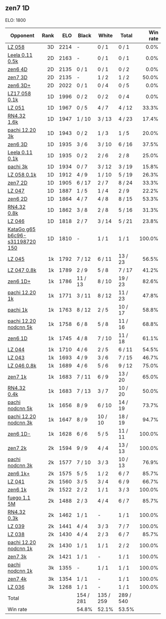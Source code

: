 ## zen7 1D ##

ELO: 1800

Opponent | Rank | ELO | Black | White | Total | Win rate
---------|-----:|----:|-------|-------|-------|-------:
[LZ 058](LZ%20058.md) | 3D | 2214 | - | 0 / 1 | 0 / 1 | 0.0%
[Leela 0.11 0.5k](Leela%200.11%200.5k.md) | 2D | 2163 | - | 0 / 1 | 0 / 1 | 0.0%
[zen6 4D](zen6%204D.md) | 2D | 2135 | 0 / 1 | 0 / 1 | 0 / 2 | 0.0%
[zen7 3D](zen7%203D.md) | 2D | 2135 | - | 1 / 2 | 1 / 2 | 50.0%
[zen6 3D+](zen6%203D+.md) | 2D | 2022 | 0 / 1 | 0 / 4 | 0 / 5 | 0.0%
[LZ17 058 0.1k](LZ17%20058%200.1k.md) | 1D | 1996 | 0 / 2 | 0 / 2 | 0 / 4 | 0.0%
[LZ 051](LZ%20051.md) | 1D | 1967 | 0 / 5 | 4 / 7 | 4 / 12 | 33.3%
[RN4.32 1.6k](RN4.32%201.6k.md) | 1D | 1947 | 1 / 10 | 3 / 13 | 4 / 23 | 17.4%
[pachi 12.20 3k](pachi%2012.20%203k.md) | 1D | 1943 | 0 / 2 | 1 / 3 | 1 / 5 | 20.0%
[zen6 3D](zen6%203D.md) | 1D | 1935 | 3 / 6 | 3 / 10 | 6 / 16 | 37.5%
[Leela 0.11 0.1k](Leela%200.11%200.1k.md) | 1D | 1935 | 0 / 2 | 2 / 6 | 2 / 8 | 25.0%
[pachi 3k](pachi%203k.md) | 1D | 1934 | 0 / 7 | 3 / 12 | 3 / 19 | 15.8%
[LZ 058 0.1k](LZ%20058%200.1k.md) | 1D | 1912 | 4 / 9 | 1 / 10 | 5 / 19 | 26.3%
[zen7 2D](zen7%202D.md) | 1D | 1905 | 6 / 17 | 2 / 7 | 8 / 24 | 33.3%
[LZ 047](LZ%20047.md) | 1D | 1887 | 1 / 5 | 1 / 4 | 2 / 9 | 22.2%
[zen6 2D](zen6%202D.md) | 1D | 1864 | 4 / 7 | 4 / 8 | 8 / 15 | 53.3%
[RN4.32 0.8k](RN4.32%200.8k.md) | 1D | 1862 | 3 / 8 | 2 / 8 | 5 / 16 | 31.3%
[LZ 046](LZ%20046.md) | 1D | 1818 | 2 / 7 | 3 / 14 | 5 / 21 | 23.8%
[KataGo g65 b6c96-s31198720 150](KataGo%20g65%20b6c96-s31198720%20150.md) | 1D | 1810 | - | 1 / 1 | 1 / 1 | 100.0%
[LZ 045](LZ%20045.md) | 1k | 1792 | 7 / 12 | 6 / 11 | 13 / 23 | 56.5%
[LZ 047 0.8k](LZ%20047%200.8k.md) | 1k | 1789 | 2 / 9 | 5 / 8 | 7 / 17 | 41.2%
[zen6 1D+](zen6%201D+.md) | 1k | 1786 | 11 / 13 | 8 / 10 | 19 / 23 | 82.6%
[pachi 12.20 1k](pachi%2012.20%201k.md) | 1k | 1771 | 3 / 11 | 8 / 12 | 11 / 23 | 47.8%
[pachi 1k](pachi%201k.md) | 1k | 1763 | 8 / 12 | 2 / 5 | 10 / 17 | 58.8%
[pachi 12.20 nodcnn 5k](pachi%2012.20%20nodcnn%205k.md) | 1k | 1758 | 6 / 8 | 5 / 8 | 11 / 16 | 68.8%
[zen6 1D](zen6%201D.md) | 1k | 1745 | 4 / 8 | 7 / 10 | 11 / 18 | 61.1%
[LZ 044](LZ%20044.md) | 1k | 1710 | 4 / 6 | 2 / 5 | 6 / 11 | 54.5%
[LZ 043](LZ%20043.md) | 1k | 1693 | 4 / 9 | 3 / 6 | 7 / 15 | 46.7%
[LZ 046 0.8k](LZ%20046%200.8k.md) | 1k | 1689 | 4 / 6 | 5 / 6 | 9 / 12 | 75.0%
[zen7 1k](zen7%201k.md) | 1k | 1683 | 7 / 11 | 6 / 9 | 13 / 20 | 65.0%
[RN4.32 0.4k](RN4.32%200.4k.md) | 1k | 1683 | 7 / 13 | 3 / 7 | 10 / 20 | 50.0%
[pachi nodcnn 5k](pachi%20nodcnn%205k.md) | 1k | 1656 | 8 / 9 | 6 / 10 | 14 / 19 | 73.7%
[pachi 12.20 nodcnn 3k](pachi%2012.20%20nodcnn%203k.md) | 1k | 1647 | 8 / 9 | 10 / 10 | 18 / 19 | 94.7%
[zen6 1D-](zen6%201D-.md) | 1k | 1628 | 6 / 6 | 5 / 5 | 11 / 11 | 100.0%
[zen7 2k](zen7%202k.md) | 2k | 1594 | 9 / 9 | 4 / 4 | 13 / 13 | 100.0%
[pachi nodcnn 3k](pachi%20nodcnn%203k.md) | 2k | 1577 | 7 / 10 | 3 / 3 | 10 / 13 | 76.9%
[zen6 1k+](zen6%201k+.md) | 2k | 1575 | 5 / 5 | 1 / 2 | 6 / 7 | 85.7%
[LZ 041](LZ%20041.md) | 2k | 1560 | 3 / 5 | 3 / 4 | 6 / 9 | 66.7%
[zen6 1k](zen6%201k.md) | 2k | 1522 | 2 / 2 | 1 / 1 | 3 / 3 | 100.0%
[fuego 1.1 5M](fuego%201.1%205M.md) | 2k | 1488 | 2 / 3 | 4 / 4 | 6 / 7 | 85.7%
[RN4.32 0.3k](RN4.32%200.3k.md) | 2k | 1462 | 1 / 1 | - | 1 / 1 | 100.0%
[LZ 039](LZ%20039.md) | 2k | 1441 | 4 / 4 | 3 / 3 | 7 / 7 | 100.0%
[LZ 038](LZ%20038.md) | 2k | 1430 | 4 / 4 | 2 / 3 | 6 / 7 | 85.7%
[pachi 12.20 nodcnn 1k](pachi%2012.20%20nodcnn%201k.md) | 2k | 1430 | 1 / 1 | 1 / 1 | 2 / 2 | 100.0%
[zen7 3k](zen7%203k.md) | 2k | 1421 | 1 / 1 | - | 1 / 1 | 100.0%
[pachi nodcnn 1k](pachi%20nodcnn%201k.md) | 3k | 1355 | - | 1 / 1 | 1 / 1 | 100.0%
[zen7 4k](zen7%204k.md) | 3k | 1354 | 1 / 1 | - | 1 / 1 | 100.0%
[LZ 036](LZ%20036.md) | 3k | 1268 | 1 / 1 | - | 1 / 1 | 100.0%
Total | | | 154 / 281 | 135 / 259 | 289 / 540 | 
Win rate| | | 54.8% | 52.1% | 53.5% | 
